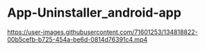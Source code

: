 # App-Uninstaller_android-app
https://user-images.githubusercontent.com/71601253/134818822-00b5cefb-b725-454a-be6d-0814d76391c4.mp4

